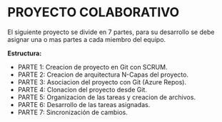 # PROYECTO COLABORATIVO
El siguiente proyecto se divide en 7 partes, para su desarrollo se debe asignar una o mas partes a cada miembro del equipo.

**Estructura:**
- PARTE 1: Creacion de proyecto en Git con SCRUM.
- PARTE 2: Creacion de arquitectura N-Capas del proyecto.
- PARTE 3: Asociacion del proyecto con Git (Azure Repos).
- PARTE 4: Clonacion del proyecto desde Git.
- PARTE 5: Organizacion de las tareas y creacion de archivos.
- PARTE 6: Desarrollo de las tareas asignadas.
- PARTE 7: Sincronización de cambios.
